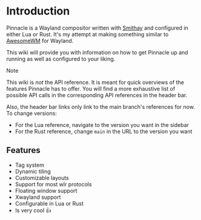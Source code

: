 # Introduction

Pinnacle is a Wayland compositor written with [Smithay](https://github.com/Smithay/smithay)
and configured in either Lua or Rust. It's my attempt at making something similar to
[AwesomeWM](https://github.com/awesomeWM/awesome) for Wayland.

This wiki will provide you with information on how to get Pinnacle
up and running as well as configured to your liking.

> [!NOTE]
> This wiki is *not* the API reference. It is meant for quick overviews of the features Pinnacle has to offer.
> You will find a more exhaustive list of possible API calls in the corresponding API references in the header bar.
> 
> Also, the header bar links only link to the main branch's references for now.
> To change versions:
> - For the Lua reference, navigate to the version you want in the sidebar
> - For the Rust reference, change `main` in the URL to the version you want

## Features
- Tag system
- Dynamic tiling
- Customizable layouts
- Support for most wlr protocols
- Floating window support
- Xwayland support
- Configurable in Lua or Rust
- Is very cool 👍
